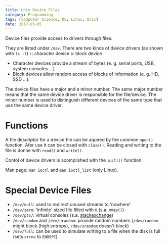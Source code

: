 ```yaml
---
title: Unix Device Files
category: Programming
tags: [Computer Science, OS, Linux, Unix]
date: 2017-03-05
---
```

Device files provide access to drivers through files.

They are listed under `/dev`.
 There are two kinds of device drivers (as shown with `ls -l`)
`c`: character device
`b`: block device

- Character devices provide a stream of bytes (e. g. serial ports, USB, system consoles ...)
- Block devices allow random access of blocks of information (e. g. HD, SSD ...).

The device files have a major and a minor number. The same major number means that the same device
driver is responsible for the file/device. The minor number is used to distinguish different devices
of the same type that use the same device driver.

# Functions

A file descriptor for a device file can be aquired by the common `open()` function. Afer use it can be
closed with `close()`. Reading and writing to the file is donne with `read()` and `write()`.

Contol of device drivers is acomplished with the `ioctl()` function.

Man page: `man ioctl` and `man ioctl_list` (only Linux).


# Special Device Files

- `/dev/null`: used to redirect unused streams to 'nowhere'
- `/dev/zero`: 'infinite' sized file filled with `0` (s.a. `mmap()`)
- `/dev/pts/`: virtual consoles (s.a. [stackexchange](http://unix.stackexchange.com/questions/93531/what-is-stored-in-dev-pts-files-and-can-we-open-them/93640#93640))
- `/dev/random` and `/dev/urandom`: provide random numbers (`/dev/random` might block (high entropy), `/dev/urandom` doesn't block)
- `/dev/full`: can be used to simulate writing to a file when the disk is full (sets `errno` to `ENOSPC`)
